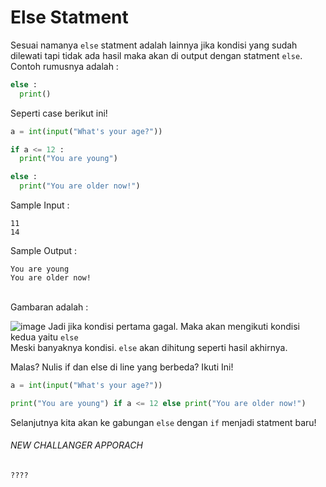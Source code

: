 # Else Statment
Sesuai namanya `else` statment adalah lainnya jika kondisi yang sudah dilewati tapi tidak ada hasil maka akan di output dengan statment `else`.
Contoh rumusnya adalah :<br>
```py
else :
  print()
```
Seperti case berikut ini!<br>
```py
a = int(input("What's your age?"))

if a <= 12 :
  print("You are young")

else :
  print("You are older now!")
```
Sample Input :<br>
```
11
14
```
Sample Output :<br>
```
You are young
You are older now!
```
<br>
Gambaran adalah :<br>

![image](https://github.com/zansen000/Program-Languages-Introduction/assets/95951004/ee5c8843-2f79-4bbe-ac22-34010c70e877)
Jadi jika kondisi pertama gagal. Maka akan mengikuti kondisi kedua yaitu `else` <br>
Meski banyaknya kondisi. `else` akan dihitung seperti hasil akhirnya.<br>

Malas? Nulis if dan else di line yang berbeda? Ikuti Ini!<br>
```py
a = int(input("What's your age?"))

print("You are young") if a <= 12 else print("You are older now!")
```
Selanjutnya kita akan ke gabungan `else` dengan `if` menjadi statment baru!

###### NEW CHALLANGER APPORACH
`????`
